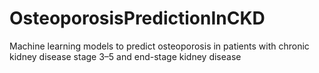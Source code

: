 # OsteoporosisPredictionInCKD
Machine learning models to predict osteoporosis in patients with chronic kidney disease stage 3–5 and end-stage kidney disease
